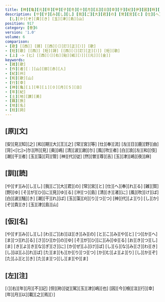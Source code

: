 ```yaml
---
title: [神][龜][元][年][甲][子][冬][十][月][五][日][幸][于][紀][伊][國][時][山][部][宿][祢][赤][人][作][歌][一][首][[并][短][歌]]
description: [や][す][み][し][し] [我][ご][大][君][の] [常][宮][と] [仕][へ][奉][れ][る] [雑][賀][野][ゆ] [そ][が][ひ][に][見][ゆ][る] [沖][つ][島] [清][き][渚][に] [風][吹][け][ば] [白][波][騒][き] [潮][干][れ][ば] [玉][藻][刈][り][つ][つ] [神][代][よ][り]
  [し][か][ぞ][貴][き] [玉][津][島][山]
position: 917
category: [巻]6
version: '1.0'
volume: 6
comparison:
- [歌] [[西]] [謌] [[西][（][訂][正][）]] [歌]
- [短][歌] [[西]] [短][謌] [[西][（][訂][正][）]] [短][歌]
- [上] -> [匕] [[西][（][右][貼][紙][）]][[元]][[金]]
keywords:
- [雑][歌]
- [作][者][：][山][部][赤][人]
- [紀][州]
- [和][歌][山]
- [行][幸]
- [神][亀][１][年][１][０][月][５][日]
- [年][紀]
- [土][地][讃][美]
- [羈][旅]
- [地][名]
- [枕][詞]
---
```


## [原][文]

[安][見][知][之] [和][期][大][王][之] [常][宮][等] [仕][奉][流] [左][日][鹿][野][由] [背]<[匕]>[尓][所][見] [奥][嶋] [清][波][瀲][尓] [風][吹][者] [白][浪][左][和][伎] [潮][干][者] [玉][藻][苅][管] [神][代][従] [然][曽][尊][吉] [玉][津][嶋][夜][麻]

## [訓][読]

[や][す][み][し][し] [我][ご][大][君][の] [常][宮][と] [仕][へ][奉][れ][る] [雑][賀][野][ゆ] [そ][が][ひ][に][見][ゆ][る] [沖][つ][島] [清][き][渚][に] [風][吹][け][ば] [白][波][騒][き] [潮][干][れ][ば] [玉][藻][刈][り][つ][つ] [神][代][よ][り] [し][か][ぞ][貴][き] [玉][津][島][山]

## [仮][名]

[や][す][み][し][し] [わ][ご][お][ほ][き][み][の] [と][こ][み][や][と] [つ][か][へ][ま][つ][れ][る] [さ][ひ][か][の][ゆ] [そ][が][ひ][に][み][ゆ][る] [お][き][つ][し][ま] [き][よ][き][な][ぎ][さ][に] [か][ぜ][ふ][け][ば] [し][ら][な][み][さ][わ][き] [し][ほ][ふ][れ][ば] [た][ま][も][か][り][つ][つ] [か][む][よ][よ][り] [し][か][ぞ][た][ふ][と][き] [た][ま][つ][し][ま][や][ま]

## [左][注]

[（][右][年][月][不][記] [但][称][従][駕][玉][津][嶋][也] [因][今][檢][注][行][幸][年][月][以][載][之][焉][）]
